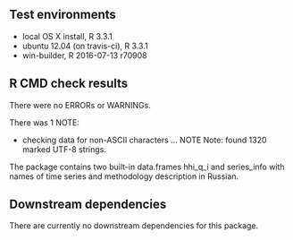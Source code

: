 ## Test environments
* local OS X install, R 3.3.1
* ubuntu 12.04 (on travis-ci), R 3.3.1
* win-builder, R 2016-07-13 r70908

## R CMD check results
There were no ERRORs or WARNINGs.

There was 1 NOTE:

* checking data for non-ASCII characters ... NOTE
  Note: found 1320 marked UTF-8 strings.

The package contains two built-in data.frames hhi_q_i and series_info with names of time series and methodology description in Russian. 

## Downstream dependencies
There are currently no downstream dependencies for this package.
